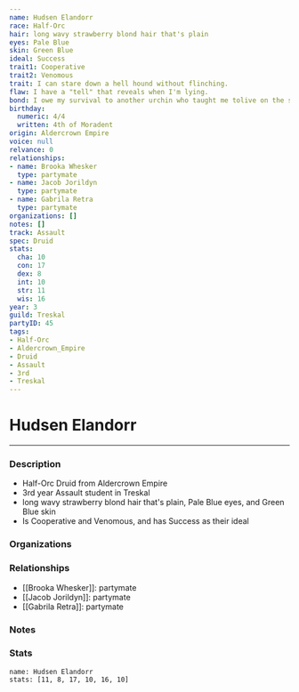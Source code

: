 ```yaml
---
name: Hudsen Elandorr
race: Half-Orc
hair: long wavy strawberry blond hair that's plain
eyes: Pale Blue
skin: Green Blue
ideal: Success
trait1: Cooperative
trait2: Venomous
trait: I can stare down a hell hound without flinching.
flaw: I have a "tell" that reveals when I'm lying.
bond: I owe my survival to another urchin who taught me tolive on the streets.
birthday:
  numeric: 4/4
  written: 4th of Moradent
origin: Aldercrown Empire
voice: null
relvance: 0
relationships:
- name: Brooka Whesker
  type: partymate
- name: Jacob Jorildyn
  type: partymate
- name: Gabrila Retra
  type: partymate
organizations: []
notes: []
track: Assault
spec: Druid
stats:
  cha: 10
  con: 17
  dex: 8
  int: 10
  str: 11
  wis: 16
year: 3
guild: Treskal
partyID: 45
tags:
- Half-Orc
- Aldercrown_Empire
- Druid
- Assault
- 3rd
- Treskal
---
```

# Hudsen Elandorr
---
### Description
- Half-Orc Druid from Aldercrown Empire
- 3rd year Assault student in Treskal
- long wavy strawberry blond hair that's plain, Pale Blue eyes, and Green Blue skin
- Is Cooperative and Venomous, and has Success as their ideal

### Organizations

### Relationships
- [[Brooka Whesker]]: partymate
- [[Jacob Jorildyn]]: partymate
- [[Gabrila Retra]]: partymate

### Notes

### Stats
```statblock
name: Hudsen Elandorr
stats: [11, 8, 17, 10, 16, 10]
```